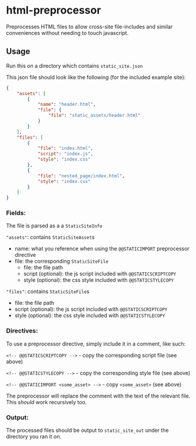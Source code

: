 # html-preprocessor
Preprocesses HTML files to allow cross-site file-includes and similar conveniences without needing to touch javascript.

## Usage
Run this on a directory which contains `static_site.json`

This json file should look like the following (for the included example site):
```json
{
    "assets": [
        {
            "name": "header.html",
            "file": {
                "file": "static_assets/header.html"
            }
        }
    ],
    "files": [
        {
            "file": "index.html",
            "script": "index.js",
            "style": "index.css"
        },
        {
            "file": "nested_page/index.html",
            "style": "index.css"
        }
    ]
}
```

### Fields:
The file is parsed as a a `StaticSiteInfo`

`"assets"`: contains `StaticSiteAsset`s

- name: what you reference when using the `@@STATICIMPORT` preprocessor directive
- file: the corresponding `StaticSiteFile`
    - file: the file path
    - script (optional): the js script included with `@@STATICSCRIPTCOPY`
    - style (optional): the css style included with `@@STATICSTYLECOPY`

`"files"`: contains `StaticSiteFile`s


- file: the file path
- script (optional): the js script included with `@@STATICSCRIPTCOPY`
- style (optional): the css style included with `@@STATICSTYLECOPY`

### Directives:
To use a preprocessor directive, simply include it in a comment, like such:

`<!-- @@STATICSCRIPTCOPY -->` - copy the corresponding script file (see above)

`<!-- @@STATICSTYLECOPY -->` - copy the corresponding style file (see above)

`<!-- @@STATICIMPORT <some_asset> -->` - copy `<some_asset>` (see above)

The preprocessor will replace the comment with the text of the relevant file.
This _should_ work recursively too.

### Output:
The processed files should be output to `static_site_out` under the directory you ran it on.
